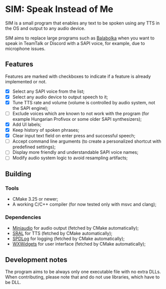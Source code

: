 # SIM: Speak Instead of Me

SIM is a small program that enables any text to be spoken using any TTS in the OS and output to any audio device.

SIM aims to replace large programs such as [Balabolka](https://www.cross-plus-a.com/balabolka.htm) when you want to speak in TeamTalk or Discord with a SAPI voice, for example, due to microphone issues.

## Features

Features are marked with checkboxes to indicate if a feature is already implemented or not.

- [x] Select any SAPI voice from the list;
- [x] Select any audio device to output speech to it;
- [x] Tune TTS rate and volume (volume is controlled by audio system, not the SAPI engine);
- [ ] Exclude voices which are known to not work with the program (for example Hungarian Profivox or some older SAPI synthesizers);
- [x] Add UI labels;
- [x] Keep history of spoken phrases;
- [x] Clear input text field on enter press and successful speech;
- [ ] Accept command line arguments (to create a personalized shortcut with predefined settings);
- [ ] Display more friendly and understandable SAPI voice names;
- [ ] Modify audio system logic to avoid resampling artifacts;

## Building

### Tools

- CMake 3.25 or newer;
- A working C/C++ compiler (for now tested only with msvc and clang);

### Dependencies

- [Miniaudio](https://github.com/mackron/miniaudio) for audio output (fetched by CMake automatically);
- [SRAL](https://github.com/m1maker/sral) for TTS (fetched by CMake automatically);
- [SPDLog](https://github.com/gabime/spdlog) for logging (fetched by CMake automatically);
- [WXWidgets](https://github.com/wxWidgets/wxWidgets) for user interface (fetched by CMake automatically);

## Development notes

The program aims to be always only one executable file with no extra DLLs.
When contributing, please note that and do not use libraries, which have to be DLL.
